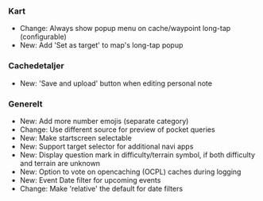 ### Kart
- Change: Always show popup menu on cache/waypoint long-tap (configurable)
- New: Add 'Set as target' to map's long-tap popup

### Cachedetaljer
- New: 'Save and upload' button when editing personal note

### Generelt
- New: Add more number emojis (separate category)
- Change: Use different source for preview of pocket queries
- New: Make startscreen selectable
- New: Support target selector for additional navi apps
- New: Display question mark in difficulty/terrain symbol, if both difficulty and terrain are unknown
- New: Option to vote on opencaching (OCPL) caches during logging
- New: Event Date filter for upcoming events
- Change: Make 'relative' the default for date filters
